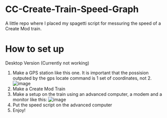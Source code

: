 # CC-Create-Train-Speed-Graph
A little repo where I placed my spagetti script for messuring the speed of a Create Mod train.

# How to set up

Desktop Version (Currently not working)

1. Make a GPS station like this one. It is important that the possision outputed by the gps locate command is 1 set of coordinates, not 2.
![image](https://github.com/Kaloyan501/CC-Create-Train-Speed-Graph-/assets/68351222/f41399d4-38a2-45b6-8c4c-42ad0400e42c)
2. Make a Create Mod Train
3. Make a setup on the train using an advanced computer, a modem and a monitor like this: ![image](https://github.com/Kaloyan501/CC-Create-Train-Speed-Graph-/assets/68351222/1b7ecd64-41dc-43f0-8ad9-6cc4d51ad78a)
4. Put the speed script on the advanced computer
5. Enjoy!
